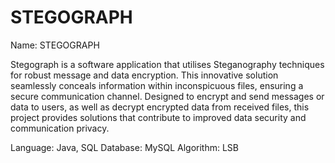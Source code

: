 # STEGOGRAPH

Name: STEGOGRAPH

Stegograph is a software application that utilises Steganography techniques for robust message and data encryption.
This innovative solution seamlessly conceals information within inconspicuous files, ensuring a secure communication channel.
Designed to encrypt and send messages or data to users, as well as decrypt encrypted data from received files,
this project provides solutions that contribute to improved data security and communication privacy.

Language: Java, SQL
Database: MySQL
Algorithm: LSB
